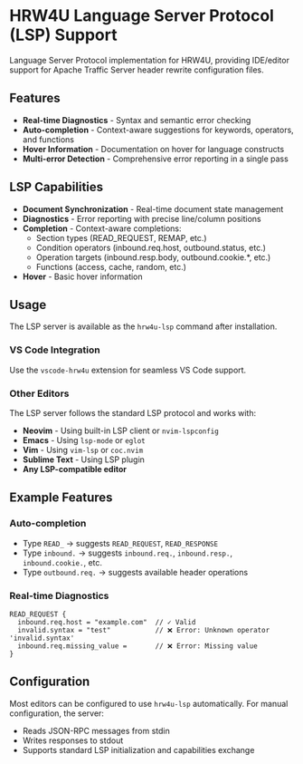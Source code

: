 # HRW4U Language Server Protocol (LSP) Support

Language Server Protocol implementation for HRW4U, providing IDE/editor support for Apache Traffic Server header rewrite configuration files.

## Features

- **Real-time Diagnostics** - Syntax and semantic error checking
- **Auto-completion** - Context-aware suggestions for keywords, operators, and functions
- **Hover Information** - Documentation on hover for language constructs
- **Multi-error Detection** - Comprehensive error reporting in a single pass

## LSP Capabilities

- **Document Synchronization** - Real-time document state management
- **Diagnostics** - Error reporting with precise line/column positions
- **Completion** - Context-aware completions:
  - Section types (READ_REQUEST, REMAP, etc.)
  - Condition operators (inbound.req.host, outbound.status, etc.)
  - Operation targets (inbound.resp.body, outbound.cookie.*, etc.)
  - Functions (access, cache, random, etc.)
- **Hover** - Basic hover information

## Usage

The LSP server is available as the `hrw4u-lsp` command after installation.

### VS Code Integration
Use the `vscode-hrw4u` extension for seamless VS Code support.

### Other Editors
The LSP server follows the standard LSP protocol and works with:
- **Neovim** - Using built-in LSP client or `nvim-lspconfig`
- **Emacs** - Using `lsp-mode` or `eglot`
- **Vim** - Using `vim-lsp` or `coc.nvim`
- **Sublime Text** - Using LSP plugin
- **Any LSP-compatible editor**

## Example Features

### Auto-completion
- Type `READ_` → suggests `READ_REQUEST`, `READ_RESPONSE`
- Type `inbound.` → suggests `inbound.req.`, `inbound.resp.`, `inbound.cookie.`, etc.
- Type `outbound.req.` → suggests available header operations

### Real-time Diagnostics
```hrw4u
READ_REQUEST {
  inbound.req.host = "example.com"  // ✓ Valid
  invalid.syntax = "test"           // ❌ Error: Unknown operator 'invalid.syntax'
  inbound.req.missing_value =       // ❌ Error: Missing value
}
```

## Configuration

Most editors can be configured to use `hrw4u-lsp` automatically. For manual configuration, the server:
- Reads JSON-RPC messages from stdin
- Writes responses to stdout
- Supports standard LSP initialization and capabilities exchange
